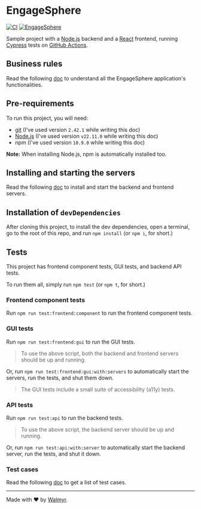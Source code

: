 # EngageSphere

[![CI](https://github.com/wlsf82/EngageSphere/actions/workflows/ci-cd.yml/badge.svg)](https://github.com/wlsf82/EngageSphere/actions/workflows/ci-cd.yml)
[![EngageSphere](https://img.shields.io/endpoint?url=https://cloud.cypress.io/badge/simple/yebzus/main&style=flat&logo=cypress)](https://cloud.cypress.io/projects/yebzus/runs)

Sample project with a [Node.js](https://nodejs.org/) backend and a [React](https://react.dev/) frontend, running [Cypress](https://www.cypress.io/) tests on [GitHub Actions](https://github.com/features/actions).

## Business rules

Read the following [doc](./docs/Requirements.md) to understand all the EngageSphere application's functionalities.

## Pre-requirements

To run this project, you will need:

- [git](https://git-scm.com/downloads) (I've used version `2.42.1` while writing this doc)
- [Node.js](https://nodejs.org/en/) (I've used version `v22.11.0` while writing this doc)
- npm (I've used version `10.9.0` while writing this doc)

**Note:** When installing Node.js, npm is automatically installed too.

## Installing and starting the servers

Read the following [doc](./docs/TestEnvironment.md) to install and start the backend and frontend servers.

## Installation of `devDependencies`

After cloning this project, to install the dev dependencies, open a terminal, go to the root of this repo, and run `npm install` (or `npm i`, for short.)

## Tests

This project has frontend component tests, GUI tests, and backend API tests.

To run them all, simply run `npm test` (or `npm t`, for short.)

### Frontend component tests

Run `npm run test:frontend:component` to run the frontend component tests.

### GUI tests

Run `npm run test:frontend:gui` to run the GUI tests.

> To use the above script, both the backend and frontend servers should be up and running.

Or, run `npm run test:frontend:gui:with:servers` to automatically start the servers, run the tests, and shut them down.

> The GUI tests include a small suite of accessibility (a11y) tests.

### API tests

Run `npm run test:api` to run the backend tests.

> To use the above script, the backend server should be up and running.

Or, run `npm run test:api:with:server` to automatically start the backend server, run the tests, and shut it down.

### Test cases

Read the following [doc](./docs/TestCases.md) to get a list of test cases.

___

Made with ❤️ by [Walmyr](https://walmyr.dev).

